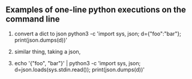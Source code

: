 
## Examples of one-line python executions on the command line

1) convert a dict to json
python3 -c 'import sys, json; d={"foo":"bar"}; print(json.dumps(d))'

2) similar thing, taking a json,
2) echo '{"foo", "bar"}' | python3 -c 'import sys, json; d=json.loads(sys.stdin.read()); print(json.dumps(d))'
